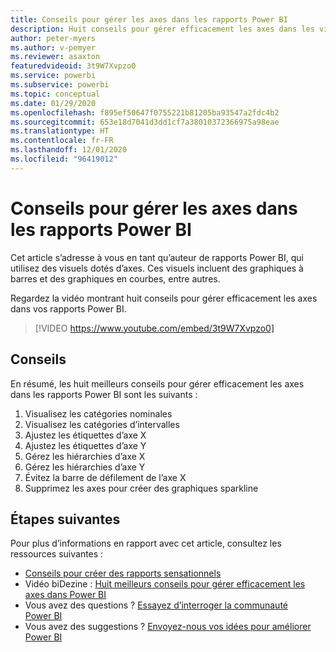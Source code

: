 ```yaml
---
title: Conseils pour gérer les axes dans les rapports Power BI
description: Huit conseils pour gérer efficacement les axes dans les visuels de rapports Power BI, dans Power BI Desktop ou dans le service Power BI.
author: peter-myers
ms.author: v-pemyer
ms.reviewer: asaxton
featuredvideoid: 3t9W7Xvpzo0
ms.service: powerbi
ms.subservice: powerbi
ms.topic: conceptual
ms.date: 01/29/2020
ms.openlocfilehash: f895ef50647f0755221b81205ba93547a2fdc4b2
ms.sourcegitcommit: 653e18d7041d3dd1cf7a38010372366975a98eae
ms.translationtype: HT
ms.contentlocale: fr-FR
ms.lasthandoff: 12/01/2020
ms.locfileid: "96419012"
---
```

# <a name="tips-to-manage-axes-in-power-bi-reports"></a>Conseils pour gérer les axes dans les rapports Power BI

Cet article s’adresse à vous en tant qu’auteur de rapports Power BI, qui utilisez des visuels dotés d’axes. Ces visuels incluent des graphiques à barres et des graphiques en courbes, entre autres.

Regardez la vidéo montrant huit conseils pour gérer efficacement les axes dans vos rapports Power BI.

> [!VIDEO https://www.youtube.com/embed/3t9W7Xvpzo0]

## <a name="tips"></a>Conseils

En résumé, les huit meilleurs conseils pour gérer efficacement les axes dans les rapports Power BI sont les suivants :

1. Visualisez les catégories nominales
1. Visualisez les catégories d’intervalles
1. Ajustez les étiquettes d’axe X
1. Ajustez les étiquettes d’axe Y
1. Gérez les hiérarchies d’axe X
1. Gérez les hiérarchies d’axe Y
1. Évitez la barre de défilement de l’axe X
1. Supprimez les axes pour créer des graphiques sparkline

## <a name="next-steps"></a>Étapes suivantes

Pour plus d’informations en rapport avec cet article, consultez les ressources suivantes :

- [Conseils pour créer des rapports sensationnels](../create-reports/desktop-tips-and-tricks-for-creating-reports.md)
- Vidéo biDezine : [Huit meilleurs conseils pour gérer efficacement les axes dans Power BI](https://www.youtube.com/watch?v=3t9W7Xvpzo0)
- Vous avez des questions ? [Essayez d’interroger la communauté Power BI](https://community.powerbi.com/)
- Vous avez des suggestions ? [Envoyez-nous vos idées pour améliorer Power BI](https://ideas.powerbi.com)

